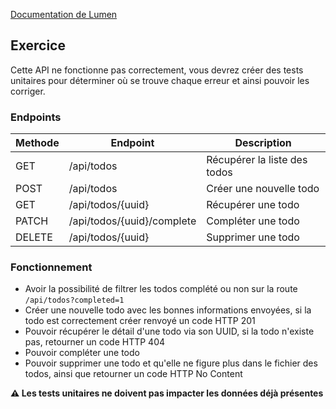[Documentation de Lumen](https://lumen.laravel.com/docs/10.x/installation)

## Exercice

Cette API ne fonctionne pas correctement, vous devrez créer des tests unitaires pour déterminer où se trouve chaque
erreur et ainsi pouvoir les corriger.

### Endpoints

| Methode | Endpoint                   | Description                  |
|---------|----------------------------|------------------------------|
| GET     | /api/todos                 | Récupérer la liste des todos |
| POST    | /api/todos                 | Créer une nouvelle todo      |
| GET     | /api/todos/{uuid}          | Récupérer une todo           |
| PATCH   | /api/todos/{uuid}/complete | Compléter une todo           |
| DELETE  | /api/todos/{uuid}          | Supprimer une todo           |

### Fonctionnement

- Avoir la possibilité de filtrer les todos complété ou non sur la route `/api/todos?completed=1`
- Créer une nouvelle todo avec les bonnes informations envoyées, si la todo est correctement créer renvoyé un code HTTP
  201
- Pouvoir récupérer le détail d'une todo via son UUID, si la todo n'existe pas, retourner un code HTTP 404
- Pouvoir compléter une todo
- Pouvoir supprimer une todo et qu'elle ne figure plus dans le fichier des todos, ainsi que retourner un code HTTP No Content

**⚠️ Les tests unitaires ne doivent pas impacter les données déjà présentes**
